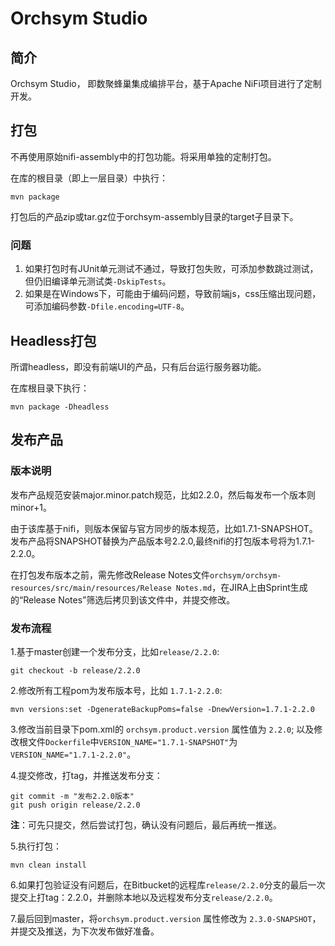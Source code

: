 # Orchsym Studio

## 简介

Orchsym Studio， 即数聚蜂巢集成编排平台，基于Apache NiFi项目进行了定制开发。

## 打包

不再使用原始nifi-assembly中的打包功能。将采用单独的定制打包。

在库的根目录（即上一层目录）中执行：

```
mvn package
```

打包后的产品zip或tar.gz位于orchsym-assembly目录的target子目录下。

### 问题

1. 如果打包时有JUnit单元测试不通过，导致打包失败，可添加参数跳过测试，但仍旧编译单元测试类`-DskipTests`。
2. 如果是在Windows下，可能由于编码问题，导致前端js，css压缩出现问题，可添加编码参数`-Dfile.encoding=UTF-8`。

## Headless打包

所谓headless，即没有前端UI的产品，只有后台运行服务器功能。

在库根目录下执行：

```
mvn package -Dheadless
```

## 发布产品

### 版本说明
发布产品规范安装major.minor.patch规范，比如2.2.0，然后每发布一个版本则minor+1。


由于该库基于nifi，则版本保留与官方同步的版本规范，比如1.7.1-SNAPSHOT。发布产品将SNAPSHOT替换为产品版本号2.2.0,最终nifi的打包版本号将为1.7.1-2.2.0。

在打包发布版本之前，需先修改Release Notes文件`orchsym/orchsym-resources/src/main/resources/Release Notes.md`，在JIRA上由Sprint生成的“Release Notes”筛选后拷贝到该文件中，并提交修改。

### 发布流程
1.基于master创建一个发布分支，比如`release/2.2.0`:

```
git checkout -b release/2.2.0
```

2.修改所有工程pom为发布版本号，比如 `1.7.1-2.2.0`:

```
mvn versions:set -DgenerateBackupPoms=false -DnewVersion=1.7.1-2.2.0
```

3.修改当前目录下pom.xml的 `orchsym.product.version` 属性值为 `2.2.0`; 以及修改根文件`Dockerfile`中`VERSION_NAME="1.7.1-SNAPSHOT"`为`VERSION_NAME="1.7.1-2.2.0"`。

4.提交修改，打tag，并推送发布分支：

```
git commit -m "发布2.2.0版本"
git push origin release/2.2.0
```

**注**：可先只提交，然后尝试打包，确认没有问题后，最后再统一推送。

5.执行打包：

```
mvn clean install
```

6.如果打包验证没有问题后，在Bitbucket的远程库`release/2.2.0`分支的最后一次提交上打tag：2.2.0，并删除本地以及远程发布分支`release/2.2.0`。

7.最后回到master，将`orchsym.product.version` 属性修改为 `2.3.0-SNAPSHOT`，并提交及推送，为下次发布做好准备。
